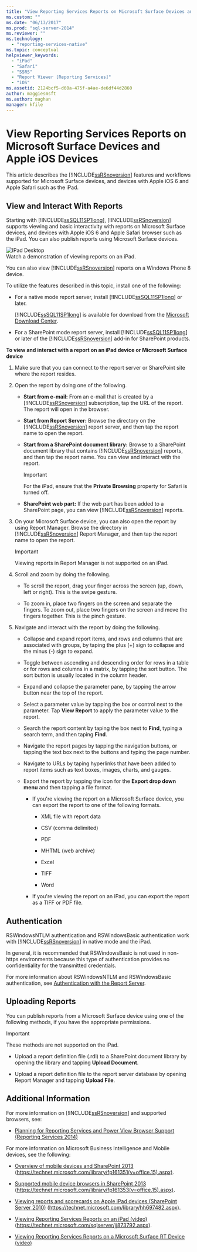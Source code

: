 ```yaml
---
title: "View Reporting Services Reports on Microsoft Surface Devices and  Apple iOS Devices | Microsoft Docs"
ms.custom: ""
ms.date: "06/13/2017"
ms.prod: "sql-server-2014"
ms.reviewer: ""
ms.technology: 
  - "reporting-services-native"
ms.topic: conceptual
helpviewer_keywords: 
  - "iPad"
  - "Safari"
  - "SSRS"
  - "Report Viewer [Reporting Services]"
  - "iOS"
ms.assetid: 2124bcf5-d60a-475f-a4ae-de6df44d2860
author: maggiesmsft
ms.author: maghan
manager: kfile
---
```

# View Reporting Services Reports on Microsoft Surface Devices and  Apple iOS Devices
  This article describes the [!INCLUDE[ssRSnoversion](../includes/ssrsnoversion-md.md)] features and workflows supported for Microsoft Surface devices, and devices with Apple iOS 6 and Apple Safari such as the iPad.  
  
## View and Interact With Reports  
 Starting with [!INCLUDE[ssSQL11SP1long](../includes/sssql11sp1long-md.md)], [!INCLUDE[ssRSnoversion](../includes/ssrsnoversion-md.md)] supports viewing and basic interactivity with reports on Microsoft Surface devices, and devices with Apple iOS 6 and Apple Safari browser such as the iPad. You can also publish reports using Microsoft Surface devices.  
  
 ![IPad Desktop](media/videothumbnail.jpg "IPad Desktop")  
Watch a demonstration of viewing reports on an iPad.  
  
 You can also view [!INCLUDE[ssRSnoversion](../includes/ssrsnoversion-md.md)] reports on a Windows Phone 8 device.  
  
 To utilize the features described in this topic, install one of the following:  
  
-   For a native mode report server, install [!INCLUDE[ssSQL11SP1long](../includes/sssql11sp1long-md.md)] or later.  
  
     [!INCLUDE[ssSQL11SP1long](../includes/sssql11sp1long-md.md)] is available for download from the [Microsoft Download Center](https://www.microsoft.com/download/details.aspx?id=35575).  
  
-   For a SharePoint mode report server, install [!INCLUDE[ssSQL11SP1long](../includes/sssql11sp1long-md.md)] or later of the [!INCLUDE[ssRSnoversion](../includes/ssrsnoversion-md.md)] add-in for SharePoint products.  
  
 **To view and interact with a report on an iPad device or Microsoft Surface device**  
  
1.  Make sure that you can connect to the report server or SharePoint site where the report resides.  
  
2.  Open the report by doing one of the following.  
  
    -   **Start from e-mail:** From an e-mail that is created by a [!INCLUDE[ssRSnoversion](../includes/ssrsnoversion-md.md)] subscription, tap the URL of the report. The report will open in the browser.  
  
    -   **Start from Report Server:** Browse the directory on the [!INCLUDE[ssRSnoversion](../includes/ssrsnoversion-md.md)] report server, and then tap the report name to open the report.  
  
    -   **Start from a SharePoint document library:** Browse to a SharePoint document library that contains [!INCLUDE[ssRSnoversion](../includes/ssrsnoversion-md.md)] reports, and then tap the report name. You can view and interact with the report.  
  
        > [!IMPORTANT]  
        >  For the iPad, ensure that the **Private Browsing** property for Safari is turned off.  
  
    -   **SharePoint web part:** If the web part has been added to a SharePoint page, you can view [!INCLUDE[ssRSnoversion](../includes/ssrsnoversion-md.md)] reports.  
  
3.  On your Microsoft Surface device, you can also open the report by using Report Manager. Browse the directory in [!INCLUDE[ssRSnoversion](../includes/ssrsnoversion-md.md)] Report Manager, and then tap the report name to open the report.  
  
    > [!IMPORTANT]  
    >  Viewing reports in Report Manager is not supported on an iPad.  
  
4.  Scroll and zoom by doing the following.  
  
    -   To scroll the report, drag your finger across the screen (up, down, left or right). This is the swipe gesture.  
  
    -   To zoom in, place two fingers on the screen and separate the fingers. To zoom out, place two fingers on the screen and move the fingers together. This is the pinch gesture.  
  
5.  Navigate and interact with the report by doing the following.  
  
    -   Collapse and expand report items, and rows and columns that are associated with groups, by taping the plus (+) sign to collapse and the minus (-) sign to expand.  
  
    -   Toggle between ascending and descending order for rows in a table or for rows and columns in a matrix, by tapping the sort button. The sort button is usually located in the column header.  
  
    -   Expand and collapse the parameter pane, by tapping the arrow button near the top of the report.  
  
    -   Select a parameter value by tapping the box or control next to the parameter. Tap **View Report** to apply the parameter value to the report.  
  
    -   Search the report content by taping the box next to **Find**, typing a search term, and then taping **Find**.  
  
    -   Navigate the report pages by tapping the navigation buttons, or tapping the text box next to the buttons and typing the page number.  
  
    -   Navigate to URLs by taping hyperlinks that have been added to report items such as text boxes, images, charts, and gauges.  
  
    -   Export the report by tapping the icon for the **Export drop down menu** and then tapping a file format.  
  
        -   If you're viewing the report on a Microsoft Surface device, you can export the report to one of the following formats.  
  
            -   XML file with report data  
  
            -   CSV (comma delimited)  
  
            -   PDF  
  
            -   MHTML (web archive)  
  
            -   Excel  
  
            -   TIFF  
  
            -   Word  
  
        -   If you're viewing the report on an iPad, you can export the report as a TIFF or PDF file.  
  
## Authentication  
 RSWindowsNTLM authentication and RSWindowsBasic authentication work with [!INCLUDE[ssRSnoversion](../includes/ssrsnoversion-md.md)] in native mode and the iPad.  
  
 In general, it is recommended that RSWindowsBasic is not used in non-https environments because this type of authentication provides no confidentiality for the transmitted credentials.  
  
 For more information about RSWindowsNTLM and RSWindowsBasic authentication, see [Authentication with the Report Server](security/authentication-with-the-report-server.md).  
  
## Uploading Reports  
 You can publish reports from a Microsoft Surface device using one of the following methods, if you have the appropriate permissions.  
  
> [!IMPORTANT]  
>  These methods are not supported on the iPad.  
  
-   Upload a report definition file (.rdl) to a SharePoint document library by opening the library and tapping **Upload Document**.  
  
-   Upload a report definition file to the report server database by opening Report Manager and tapping **Upload File**.  
  
## Additional Information  
 For more information on [!INCLUDE[ssRSnoversion](../includes/ssrsnoversion-md.md)] and supported browsers, see:  
  
-   [Planning for Reporting Services and Power View Browser Support &#40;Reporting Services 2014&#41;](../../2014/reporting-services/browser-support-for-reporting-services-and-power-view.md)  
  
 For more information on Microsoft Business Intelligence and Mobile devices, see the following:  
  
-   [Overview of mobile devices and SharePoint 2013](https://technet.microsoft.com/library/fp161351\(v=office.15\).aspx) (https://technet.microsoft.com/library/fp161351(v=office.15).aspx).  
  
-   [Supported mobile device browsers in SharePoint 2013](https://technet.microsoft.com/library/fp161353\(v=office.15\).aspx) (https://technet.microsoft.com/library/fp161353(v=office.15).aspx).  
  
-   [Viewing reports and scorecards on Apple iPad devices (SharePoint Server 2010)](https://technet.microsoft.com/library/hh697482.aspx) (https://technet.microsoft.com/library/hh697482.aspx).  
  
-   [Viewing Reporting Services Reports on an iPad (video)](https://technet.microsoft.com/sqlserver/jj873792.aspx) (https://technet.microsoft.com/sqlserver/jj873792.aspx).  
  
-   [Viewing Reporting Services Reports on a Microsoft Surface RT Device (video)](https://technet.microsoft.com/sqlserver/dn146017)  
  
  
